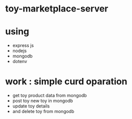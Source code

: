# toy-marketplace-server

# using
* express js
* nodejs
* mongodb
* dotenv
# work : simple curd oparation
* get toy product data from mongodb
* post toy new toy in mongodb
* update toy details
* and delete toy from mongodb

